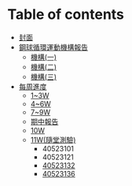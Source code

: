 # Table of contents

* [封面](README.md)
* [鋼球循環運動機構報告](gang-qiu-xun-huan-yun-dong-ji-gou-bao-gao/README.md)
  * [機構\(一\)](gang-qiu-xun-huan-yun-dong-ji-gou-bao-gao/ji-gou-yi.md)
  * [機構\(二\)](gang-qiu-xun-huan-yun-dong-ji-gou-bao-gao/ji-gou-er.md)
  * [機構\(三\)](gang-qiu-xun-huan-yun-dong-ji-gou-bao-gao/ji-gou-san.md)
* [每周進度](mei-zhou-jin-du/README.md)
  * [1~3W](mei-zhou-jin-du/1-3w.md)
  * [4~6W](mei-zhou-jin-du/4-6w.md)
  * [7~9W](mei-zhou-jin-du/7-9w.md)
  * [期中報告](mei-zhou-jin-du/qi-zhong-bao-gao.md)
  * [10W](mei-zhou-jin-du/10w.md)
  * [11W\(隨堂測驗\)](mei-zhou-jin-du/11w/README.md)
    * 40523101
    * 40523121
    * [40523132](mei-zhou-jin-du/11w/40523132.md)
    * [40523136](mei-zhou-jin-du/11w/40523136.md)

